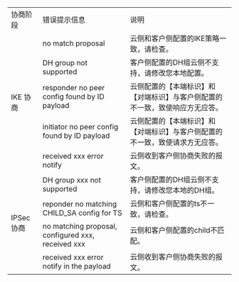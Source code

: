 ﻿<table>
<tr>
<td class="confluenceTd">协商阶段</td>
<td class="confluenceTd">错误提示信息</td>
<td class="confluenceTd">说明</td>
</tr>
<tr>
<td rowspan="5" >IKE 协商</td>
<td colspan="1" >no match proposal</td>
<td >云侧和客户侧配置的IKE策略一致，请检查。</td>
</tr>
<tr>
<td>DH group not supported</td>
<td>客户侧配置的DH组云侧不支持，请修改您本地配置。</td>
</tr>
<tr>
<td colspan="1" >responder no peer config found by ID payload</td>
<td>云侧配置的【本端标识】和【对端标识】与客户侧配置的不一致，致使响应方无应答。</td>
</tr>
<tr>
<td colspan="1" >initiator no peer config found by ID payload</td>
<td>云侧配置的【本端标识】和【对端标识】与客户侧配置的不一致，致使请求方无应答。</td>
</tr>
<tr>
<td>received xxx error notify</td>
<td>云侧收到客户侧协商失败的报文。</td>
</tr>
<tr>
<td colspan="1" rowspan="4">IPSec 协商</td>
<td colspan="1" >DH group xxx not supported</td>
<td >客户侧配置的DH组云侧不支持，请修改您本地的DH组。</td>
</tr>
<tr>
<td colspan="1" >reponder no matching CHILD_SA config for TS</td>
<td>云侧和客户侧配置的ts不一致，请检查。</td>
</tr>
<tr>
<td colspan="1" >no matching proposal, configured xxx, received xxx</td>
<td>云侧和客户侧配置的child不匹配。</td>
</tr>
<tr>
<td class="confluenceTd">received xxx error notify in the payload</td><td class="confluenceTd">云侧收到客户侧协商失败的报文。</td>
</tr>
</table>